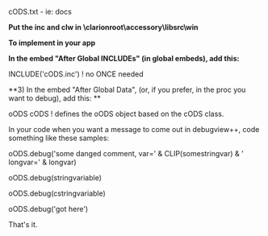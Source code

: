 cODS.txt - ie: docs

**Put the inc and clw in \clarionroot\accessory\libsrc\win**

**To implement in your app**

**In the embed "After Global INCLUDEs" (in global embeds), add this:**

  INCLUDE('cODS.inc')  ! no ONCE needed


**3) In the embed "After Global Data", (or, if you prefer, in the proc you want to debug), add this: **

oODS cODS  ! defines the oODS object based on the cODS class. 


In your code when you want a message to come out in debugview++, code something like these samples:

 oODS.debug('some danged comment, var=' & CLIP(somestringvar) & ' longvar=' & longvar) 

 oODS.debug(stringvariable)

 oODS.debug(cstringvariable)
 
 oODS.debug('got here') 

 That's it. 